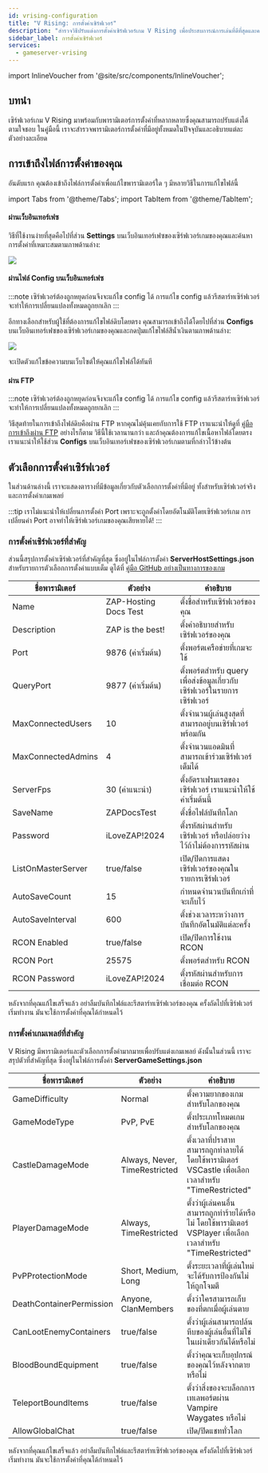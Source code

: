 ```yaml
---
id: vrising-configuration
title: "V Rising: การตั้งค่าเซิร์ฟเวอร์"
description: "สำรวจวิธีปรับแต่งการตั้งค่าเซิร์ฟเวอร์เกม V Rising เพื่อประสบการณ์การเล่นที่ดีที่สุดและควบคุมสภาพแวดล้อมเซิร์ฟเวอร์ของคุณ → เรียนรู้เพิ่มเติมตอนนี้"
sidebar_label: การตั้งค่าเซิร์ฟเวอร์
services:
  - gameserver-vrising
---
```


import InlineVoucher from '@site/src/components/InlineVoucher';

## บทนำ

เซิร์ฟเวอร์เกม V Rising มาพร้อมกับพารามิเตอร์การตั้งค่าที่หลากหลายซึ่งคุณสามารถปรับแต่งได้ตามใจชอบ ในคู่มือนี้ เราจะสำรวจพารามิเตอร์การตั้งค่าที่มีอยู่ทั้งหมดในปัจจุบันและอธิบายแต่ละตัวอย่างละเอียด

<InlineVoucher />

## การเข้าถึงไฟล์การตั้งค่าของคุณ

อันดับแรก คุณต้องเข้าถึงไฟล์การตั้งค่าเพื่อแก้ไขพารามิเตอร์ใด ๆ มีหลายวิธีในการแก้ไขไฟล์นี้

import Tabs from '@theme/Tabs';
import TabItem from '@theme/TabItem';

<Tabs>
<TabItem value="settings" label="ผ่านเว็บอินเทอร์เฟซ" default>

#### ผ่านเว็บอินเทอร์เฟซ

วิธีที่ใช้งานง่ายที่สุดคือไปที่ส่วน **Settings** บนเว็บอินเทอร์เฟซของเซิร์ฟเวอร์เกมของคุณและค้นหาการตั้งค่าที่เหมาะสมตามภาพด้านล่าง:

![](https://screensaver01.zap-hosting.com/index.php/s/QDPzFgWRrfB49HB/preview)
</TabItem>

<TabItem value="configs" label="ผ่านไฟล์ Config บนเว็บอินเทอร์เฟซ">

#### ผ่านไฟล์ Config บนเว็บอินเทอร์เฟซ

:::note
เซิร์ฟเวอร์ต้องถูกหยุดก่อนจึงจะแก้ไข config ได้ การแก้ไข config แล้วรีสตาร์ทเซิร์ฟเวอร์จะทำให้การเปลี่ยนแปลงทั้งหมดถูกยกเลิก
:::

อีกทางเลือกสำหรับผู้ใช้ที่ต้องการแก้ไขไฟล์ดิบโดยตรง คุณสามารถเข้าถึงได้โดยไปที่ส่วน **Configs** บนเว็บอินเทอร์เฟซของเซิร์ฟเวอร์เกมของคุณและกดปุ่มแก้ไขไฟล์สีน้ำเงินตามภาพด้านล่าง:

![](https://screensaver01.zap-hosting.com/index.php/s/3Dg6NCtN9akx8bg/preview)

จะเปิดตัวแก้ไขข้อความบนเว็บไซต์ให้คุณแก้ไขไฟล์ได้ทันที

</TabItem>

<TabItem value="ftp" label="ผ่าน FTP">

#### ผ่าน FTP

:::note
เซิร์ฟเวอร์ต้องถูกหยุดก่อนจึงจะแก้ไข config ได้ การแก้ไข config แล้วรีสตาร์ทเซิร์ฟเวอร์จะทำให้การเปลี่ยนแปลงทั้งหมดถูกยกเลิก
:::

วิธีสุดท้ายในการเข้าถึงไฟล์ดิบคือผ่าน FTP หากคุณไม่คุ้นเคยกับการใช้ FTP เราแนะนำให้ดูที่ [คู่มือการเข้าถึงผ่าน FTP](gameserver-ftpaccess.md) อย่างไรก็ตาม วิธีนี้ใช้เวลานานกว่า และถ้าคุณต้องการแก้ไขเนื้อหาไฟล์โดยตรง เราแนะนำให้ใช้ส่วน **Configs** บนเว็บอินเทอร์เฟซของเซิร์ฟเวอร์เกมตามที่กล่าวไว้ข้างต้น

</TabItem>
</Tabs>

## ตัวเลือกการตั้งค่าเซิร์ฟเวอร์

ในส่วนด้านล่างนี้ เราจะแสดงตารางที่มีข้อมูลเกี่ยวกับตัวเลือกการตั้งค่าที่มีอยู่ ทั้งสำหรับเซิร์ฟเวอร์จริงและการตั้งค่าเกมเพลย์

:::tip
เราไม่แนะนำให้เปลี่ยนการตั้งค่า Port เพราะจะถูกตั้งค่าโดยอัตโนมัติโดยเซิร์ฟเวอร์เกม การเปลี่ยนค่า Port อาจทำให้เซิร์ฟเวอร์เกมของคุณเสียหายได้!
:::

### การตั้งค่าเซิร์ฟเวอร์ที่สำคัญ

ส่วนนี้สรุปการตั้งค่าเซิร์ฟเวอร์ที่สำคัญที่สุด ซึ่งอยู่ในไฟล์การตั้งค่า **ServerHostSettings.json** สำหรับรายการตัวเลือกการตั้งค่าแบบเต็ม ดูได้ที่ [คู่มือ GitHub อย่างเป็นทางการของเกม](https://github.com/StunlockStudios/vrising-dedicated-server-instructions/blob/master/1.0.x/INSTRUCTIONS.md)

| ชื่อพารามิเตอร์     | ตัวอย่าง                  | คำอธิบาย                                                                |
| ------------------ | ------------------------ | -------------------------------------------------------------------------- | 
| Name               | ZAP-Hosting Docs Test    | ตั้งชื่อสำหรับเซิร์ฟเวอร์ของคุณ                                           |
| Description        | ZAP is the best!         | ตั้งคำอธิบายสำหรับเซิร์ฟเวอร์ของคุณ                                      |
| Port               | 9876 (ค่าเริ่มต้น)       | ตั้งพอร์ตเครือข่ายที่เกมจะใช้                                            |
| QueryPort          | 9877 (ค่าเริ่มต้น)       | ตั้งพอร์ตสำหรับ query เพื่อส่งข้อมูลเกี่ยวกับเซิร์ฟเวอร์ในรายการเซิร์ฟเวอร์ |
| MaxConnectedUsers  | 10                       | ตั้งจำนวนผู้เล่นสูงสุดที่สามารถอยู่บนเซิร์ฟเวอร์พร้อมกัน                 |
| MaxConnectedAdmins | 4                        | ตั้งจำนวนแอดมินที่สามารถเข้าร่วมเซิร์ฟเวอร์เต็มได้                      |
| ServerFps          | 30 (ค่าแนะนำ)            | ตั้งอัตราเฟรมเรตของเซิร์ฟเวอร์ เราแนะนำให้ใช้ค่าเริ่มต้นนี้             |
| SaveName           | ZAPDocsTest              | ตั้งชื่อไฟล์บันทึกโลก                                                     |
| Password           | iLoveZAP!2024            | ตั้งรหัสผ่านสำหรับเซิร์ฟเวอร์ หรือปล่อยว่างไว้ถ้าไม่ต้องการรหัสผ่าน      |
| ListOnMasterServer | true/false               | เปิด/ปิดการแสดงเซิร์ฟเวอร์ของคุณในรายการเซิร์ฟเวอร์                     |
| AutoSaveCount      | 15                       | กำหนดจำนวนบันทึกเก่าที่จะเก็บไว้                                         |
| AutoSaveInterval   | 600                      | ตั้งช่วงเวลาระหว่างการบันทึกอัตโนมัติแต่ละครั้ง                          |
| RCON Enabled       | true/false               | เปิด/ปิดการใช้งาน RCON                                                    |
| RCON Port          | 25575                    | ตั้งพอร์ตสำหรับ RCON                                                      |
| RCON Password      | iLoveZAP!2024            | ตั้งรหัสผ่านสำหรับการเชื่อมต่อ RCON                                      |

หลังจากที่คุณแก้ไขเสร็จแล้ว อย่าลืมบันทึกไฟล์และรีสตาร์ทเซิร์ฟเวอร์ของคุณ ครั้งถัดไปที่เซิร์ฟเวอร์เริ่มทำงาน มันจะใช้การตั้งค่าที่คุณได้กำหนดไว้

### การตั้งค่าเกมเพลย์ที่สำคัญ

V Rising มีพารามิเตอร์และตัวเลือกการตั้งค่ามากมายเพื่อปรับแต่งเกมเพลย์ ดังนั้นในส่วนนี้ เราจะสรุปตัวที่สำคัญที่สุด ซึ่งอยู่ในไฟล์การตั้งค่า **ServerGameSettings.json**

| ชื่อพารามิเตอร์           | ตัวอย่าง                       | คำอธิบาย                                                                                            |
| ------------------------ | ----------------------------- | ------------------------------------------------------------------------------------------------------ | 
| GameDifficulty           | Normal                        | ตั้งความยากของเกมสำหรับโลกของคุณ                                                                     |
| GameModeType             | PvP, PvE                      | ตั้งประเภทโหมดเกมสำหรับโลกของคุณ                                                                     |
| CastleDamageMode         | Always, Never, TimeRestricted | ตั้งเวลาที่ปราสาทสามารถถูกทำลายได้ โดยใช้พารามิเตอร์ VSCastle เพื่อเลือกเวลาสำหรับ "TimeRestricted"  |
| PlayerDamageMode         | Always, TimeRestricted        | ตั้งว่าผู้เล่นคนอื่นสามารถถูกทำร้ายได้หรือไม่ โดยใช้พารามิเตอร์ VSPlayer เพื่อเลือกเวลาสำหรับ "TimeRestricted" |
| PvPProtectionMode        | Short, Medium, Long           | ตั้งระยะเวลาที่ผู้เล่นใหม่จะได้รับการป้องกันไม่ให้ถูกโจมตี                                         |
| DeathContainerPermission | Anyone, ClanMembers           | ตั้งว่าใครสามารถเก็บของที่ตกเมื่อผู้เล่นตาย                                                        |
| CanLootEnemyContainers   | true/false                    | ตั้งว่าผู้เล่นสามารถปล้นหีบของผู้เล่นอื่นที่ไม่ใช่ในเผ่าเดียวกันได้หรือไม่                          |
| BloodBoundEquipment      | true/false                    | ตั้งว่าคุณจะเก็บอุปกรณ์ของคุณไว้หลังจากตายหรือไม่                                                 |
| TeleportBoundItems       | true/false                    | ตั้งว่าสิ่งของจะบล็อกการเทเลพอร์ตผ่าน Vampire Waygates หรือไม่                                    |
| AllowGlobalChat          | true/false                    | เปิด/ปิดแชททั่วโลก                                                                                   |

หลังจากที่คุณแก้ไขเสร็จแล้ว อย่าลืมบันทึกไฟล์และรีสตาร์ทเซิร์ฟเวอร์ของคุณ ครั้งถัดไปที่เซิร์ฟเวอร์เริ่มทำงาน มันจะใช้การตั้งค่าที่คุณได้กำหนดไว้

<InlineVoucher />